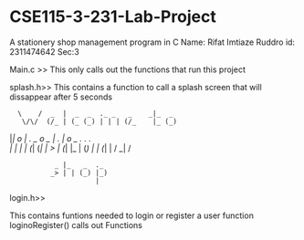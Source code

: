 # CSE115-3-231-Lab-Project
 A stationery shop management program in C
Name: Rifat Imtiaze Ruddro
id: 2311474642
Sec:3

Main.c >> This only calls out the functions that run this project

splash.h>> 
This contains a function to call a splash screen that will dissappear after 5 seconds
                                                
      \    /  _  |  _  _  ._ _   _    _|_  _    
       \/\/  (/_ | (_ (_) | | | (/_    |_ (_)   
                                                
                                                         
|_| o _|_  _.  _  o    _ _|_  _. _|_ o  _  ._   _. ._    
| | |  |_ (_| (_| |   _>  |_ (_|  |_ | (_) | | (_| |  \/ 
               _|                                     /  
                             
               _ |_   _  ._  
              _> | | (_) |_) 
                         |   
login.h>> 

This contains funtions needed to login or register a user
function loginoRegister() calls out Functions 
